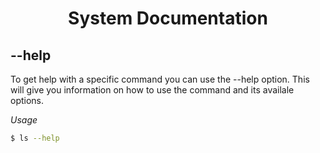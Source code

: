 <style>
h1{
	text-align: center
}
</style>



# System Documentation

## --help
To get help with a specific command you can use the --help option. This will 
give you information on how to use the command and its availale options.

*Usage*

```bash
$ ls --help
```



